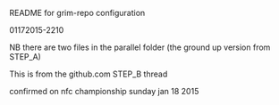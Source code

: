 README for grim-repo configuration

01172015-2210

NB there are two files in the parallel folder (the ground up version from STEP_A)

This is from the github.com STEP_B thread

confirmed on nfc championship sunday jan 18 2015
